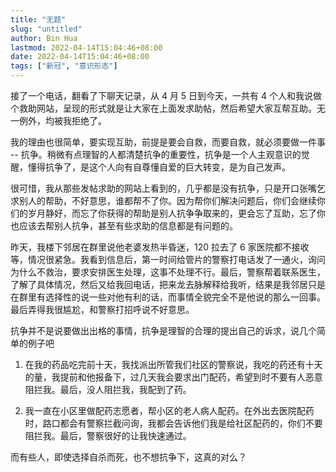 ```yaml
---
title: "无题"
slug: "untitled"
author: Bin Hua
lastmod: 2022-04-14T15:04:46+08:00
date: 2022-04-14T15:04:46+08:00
tags: ["新冠", "意识形态"]
---
```


接了一个电话，翻看了下聊天记录，从 4 月 5 日到今天，一共有 4 个人和我说做个救助网站，呈现的形式就是让大家在上面发求助帖，然后希望大家互帮互助。无一例外，均被我拒绝了。

我的理由也很简单，要实现互助，前提是要会自救，而要自救，就必须要做一件事 -- 抗争。稍微有点理智的人都清楚抗争的重要性，抗争是一个人主观意识的觉醒，懂得抗争了，是这个人向有自尊懂自爱的巨大转变，是为自己发声。

很可惜，我从那些发帖求助的网站上看到的，几乎都是没有抗争，只是开口张嘴乞求别人的帮助，不好意思，谁都帮不了你。因为帮你们解决问题后，你们会继续你们的岁月静好，而忘了你获得的帮助是别人抗争争取来的，更会忘了互助，忘了你也应该去帮别人抗争，甚至有些求助的信息都是有问题的。

昨天，我楼下邻居在群里说他老婆发热半昏迷，120 拉去了 6 家医院都不接收等，情况很紧急。我看到信息后，第一时间给管片的警察打电话发了一通火，询问为什么不救治，要求安排医生处理，这事不处理不行。最后，警察帮着联系医生，了解了具体情况，然后又给我回电话，把来龙去脉解释给我听，结果是我邻居只是在群里有选择性的说一些对他有利的话，而事情全貌完全不是他说的那么一回事。最后弄得我很尴尬，和警察打招呼说不好意思。

抗争并不是说要做出出格的事情，抗争是理智的合理的提出自己的诉求，说几个简单的例子吧

1. 在我的药品吃完前十天，我找派出所管我们社区的警察说，我吃的药还有十天的量，我提前和他报备下，过几天我会要求出门配药，希望到时不要有人恶意阻拦我。最后，没人阻拦我，我配到了药。

2. 我一直在小区里做配药志愿者，帮小区的老人病人配药。在外出去医院配药时，路口都会有警察拦截问询，我都会告诉他们我是给社区配药的，你们不要阻拦我。最后，警察很好的让我快速通过。

而有些人，即使选择自杀而死，也不想抗争下，这真的对么？
